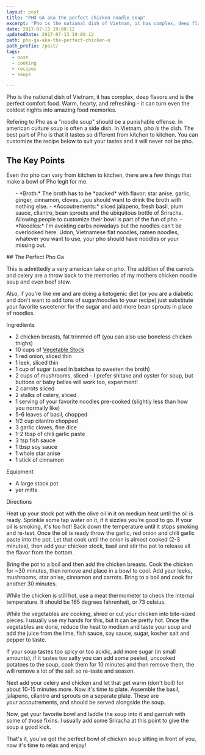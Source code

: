```yaml
---
layout: post
title: "PHỞ GÀ aka the perfect chicken noodle soup"
excerpt: "Pho is the national dish of Vietnam, it has complex, deep flavors and is the perfect comfort food. Warm, hearty, and refreshing - it can turn even the coldest nights into amazing food memories."
date: 2017-07-13 19:00:12
updatedDate: 2017-07-13 19:00:12
path: pho-ga-aka-the-perfect-chicken-n
path_prefix: /post/
tags:
  - post
  - cooking
  - recipes
  - soups

---
```


Pho is the national dish of Vietnam, it has complex, deep flavors and is the perfect comfort food. Warm, hearty, and refreshing - it can turn even the coldest nights into amazing food memories.

Refering to Pho as a "noodle soup" should be a punishable offense. In american culture soup is often a side dish. In Vietnam, pho *is* the dish. The best part of Pho is that it tastes so different from kitchen to kitchen. You can customize the recipe below to suit your tastes and it will never not be pho.
## The Key Points

Even tho pho can vary from kitchen to kitchen, there are a few things that make a bowl of Pho legit for me.
<ol>
- *Broth:* The broth has to be *packed* with flavor: star anise, garlic, ginger, cinnamon, cloves...you should want to drink the broth with nothing else.
- *Accoutrements:* sliced jalapeno, fresh basil, plum sauce, cliantro, bean sprouts and the ubiquitous bottle of Sriracha. Allowing people to customize their bowl is part of the fun of pho.
- *Noodles:* I'm avoiding carbs nowadays but the noodles can't be overlooked here. Udon, Vietnamese flat noodles, ramen noodles, whatever you want to use, your pho should have noodles or your missing out.
</ol>
## The Perfect Pho Ga

This is admittedly a very american take on pho. The addition of the carrots and celery are a throw back to the memories of my mothers chicken noodle soup and even beef stew.

Also, if you're like me and are doing a ketogenic diet (or you are a diabetic and don't want to add tons of sugar/noodles to your recipe) just substitute your favorite sweetener for the sugar and add more bean sprouts in place of noodles.

Ingredients

- 2 chicken breasts, fat trimmed off (you can also use boneless chicken thighs)
- 10 cups of <a href="http://jaredbarboza.me/2017/06/16/stock-making/" target="_blank" rel="noopener">Vegetable Stock</a>
- 1 red onion, sliced thin
- 1 leek, sliced thin
- 1 cup of sugar (used in batches to sweeten the broth)
- 2 cups of mushrooms, sliced - I prefer shitake and oyster for soup, but buttons or baby bellas will work too, experiment!
- 2 carrots sliced
- 2 stalks of celery, sliced
- 1 serving of your favorite noodles pre-cooked (slightly less than how you normally like)
- 5-6 leaves of basil, chopped
- 1/2 cup cilantro chopped
- 3 garlic cloves, fine dice
- 1-2 tbsp of chili garlic paste
- 3 tsp fish sauce
- 1 tbsp soy sauce
- 1 whole star anise
- 1 stick of cinnamon

Equipment

- A large stock pot
- yer mitts

Directions

Heat up your stock pot with the olive oil in it on medium heat until the oil is ready. Sprinkle some tap water on it, if it sizzles you're good to go. If your oil is smoking, it's too hot! Back down the temperature until it stops smoking and re-test.
Once the oil is ready throw the garlic, red onion and chili garlic paste into the pot. Let that cook until the onion is almost cooked (2-3 minutes), then add your chicken stock, basil and stir the pot to release all the flavor from the bottom.

Bring the pot to a boil and then add the chicken breasts. Cook the chicken for ~30 minutes, then remove and place in a bowl to cool. Add your leeks, mushrooms, star anise, cinnamon and carrots. Bring to a boil and cook for another 30 minutes.

While the chicken is still hot, use a meat thermometer to check the internal temperature. It should be 165 degrees fahrenheit, or 73 celsius.

While the vegetables are cooking, shred or cut your chicken into bite-sized pieces. I usually use my hands for this, but it can be pretty hot. Once the vegetables are done, reduce the heat to medium and taste your soup and add the juice from the lime, fish sauce, soy sauce, sugar, kosher salt and pepper to taste.

If your soup tastes too spicy or too acidic, add more sugar (in small amounts), if it tastes too salty you can add some peeled, uncooked potatoes to the soup, cook them for 10 minutes and then remove them, the will remove a lot of the salt so re-taste and season.

Next add your celery and chicken and let that get warm (don't boil) for about 10-15 minutes more. Now it's time to plate. Assemble the basil, jalapeno, cilantro and sprouts on a separate plate. These are your accoutrements, and should be served alongside the soup.

Now, get your favorite bowl and laddle the soup into it and garnish with some of those fixins. I usually add some Sriracha at this point to give the soup a good kick.

That's it, you've got the perfect bowl of chicken soup sitting in front of you, now it's time to relax and enjoy!